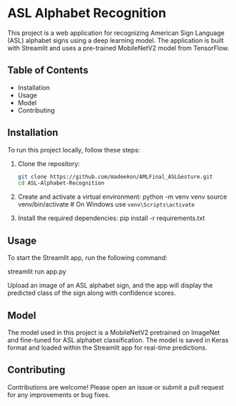 # ASL Alphabet Recognition

This project is a web application for recognizing American Sign Language (ASL) alphabet signs using a deep learning model. The application is built with Streamlit and uses a pre-trained MobileNetV2 model from TensorFlow.

## Table of Contents

- Installation
- Usage
- Model
- Contributing

## Installation

To run this project locally, follow these steps:

1. Clone the repository:

   ```bash
   git clone https://github.com/madeekon/AMLFinal_ASLGesture.git
   cd ASL-Alphabet-Recognition

   ```

2. Create and activate a virtual environment:
   python -m venv venv
   source venv/bin/activate # On Windows use `venv\Scripts\activate`

3. Install the required dependencies:
   pip install -r requirements.txt

## Usage

To start the Streamlit app, run the following command:

streamlit run app.py

Upload an image of an ASL alphabet sign, and the app will display the predicted class of the sign along with confidence scores.

## Model

The model used in this project is a MobileNetV2 pretrained on ImageNet and fine-tuned for ASL alphabet classification. The model is saved in Keras format and loaded within the Streamlit app for real-time predictions.

## Contributing

Contributions are welcome! Please open an issue or submit a pull request for any improvements or bug fixes.
